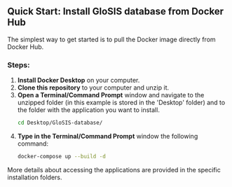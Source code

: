 ## Quick Start: Install GloSIS database from Docker Hub

The simplest way to get started is to pull the Docker image directly from Docker Hub.

### Steps:
1. **Install Docker Desktop** on your computer.
2. **Clone this repository** to your computer and unzip it.
3. **Open a Terminal/Command Prompt** window and navigate to the unzipped folder (in this example is stored in the 'Desktop' folder) and to the folder with the application you want to install.
   ```bash
   cd Desktop/GloSIS-database/
4. **Type in the Terminal/Command Prompt** window the following command:
   ```bash
   docker-compose up --build -d

More details about accessing the applications are provided in the specific installation folders.
